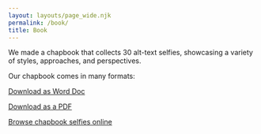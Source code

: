 ```yaml
---
layout: layouts/page_wide.njk
permalink: /book/
title: Book
---
```

We made a chapbook that collects 30 alt-text selfies, showcasing a variety of styles, approaches, and perspectives.

Our chapbook comes in many formats:

<a href="#" class="ats-button">Download as Word Doc</a>

<a href="#" class="ats-button">Download as a PDF</a>

<a href="https://alt-text-selfies.netlify.app/selfies/?filter=chapbook" class="ats-button">Browse chapbook selfies online</a>